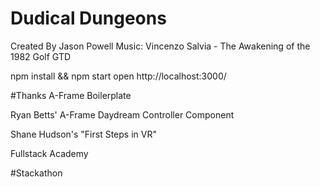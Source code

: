 # Dudical Dungeons
Created By Jason Powell
Music: Vincenzo Salvia - The Awakening of the 1982 Golf GTD

npm install && npm start
open http://localhost:3000/

#Thanks
A-Frame Boilerplate

Ryan Betts' A-Frame Daydream Controller Component

Shane Hudson's "First Steps in VR"

Fullstack Academy

#Stackathon
